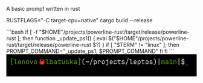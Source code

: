 A basic prompt written in rust

RUSTFLAGS="-C target-cpu=native" cargo build --release

´´´bash
if [ -f "$HOME"/projects/powerline-rust/target/release/powerline-rust ]; then
  function _update_ps1() {
    eval $("$HOME"/projects/powerline-rust/target/release/powerline-rust $?)
  }
  if [ "$TERM" != "linux" ]; then
    PROMPT_COMMAND="_update_ps1; $PROMPT_COMMAND"
  fi
fi
´´´
![screenshot](scrn.png)
